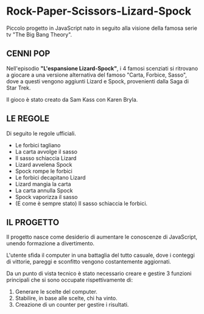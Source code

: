 # Rock-Paper-Scissors-Lizard-Spock

<p>Piccolo progetto in JavaScript nato in seguito alla visione della famosa serie tv "The Big Bang Theory".</p>

## CENNI POP
<p>Nell'episodio <strong>"L'espansione Lizard-Spock"</strong>, i 4 famosi scenziati si ritrovano a giocare a una versione alternativa del famoso "Carta, Forbice, Sasso", dove a questi vengono aggiunti Lizard e Spock, provenienti dalla Saga di Star Trek.</p>

<p>Il gioco è stato creato da Sam Kass con Karen Bryla.</p>

## LE REGOLE
Di seguito le regole ufficiali.
<ul>
  <li>Le forbici tagliano</li>
<li>La carta avvolge il sasso</li>
<li>Il sasso schiaccia Lizard</li>
<li>Lizard avvelena Spock</li>
<li>Spock rompe le forbici</li>
<li>Le forbici decapitano Lizard</li>
<li>Lizard mangia la carta</li>
<li>La carta annulla Spock</li>
<li>Spock vaporizza il sasso</li>
<li>(E come è sempre stato) Il sasso schiaccia le forbici.</li>
</ul>

## IL PROGETTO
<p>Il progetto nasce come desiderio di aumentare le conoscenze di JavaScript, unendo formazione a divertimento. </p>
<p>L'utente sfida il computer in una battaglia del tutto casuale, dove i conteggi di vittorie, pareggi e sconfitto vengono costantemente aggiornati.</p>

<p>Da un punto di vista tecnico è stato necessario creare e gestire 3 funzioni principali che si sono occupate rispettivamente di:</p>
<ol>
  <li>Generare le scelte del computer.</li>
  <li>Stabilire, in base alle scelte, chi ha vinto.</li>
  <li>Creazione di un counter per gestire i risultati.</li>
</ol>


